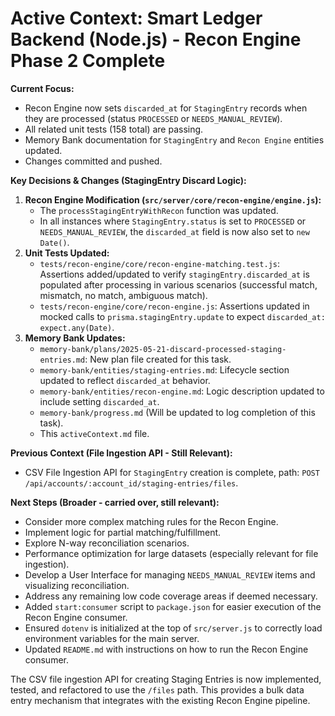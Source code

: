 # Active Context: Smart Ledger Backend (Node.js) - Recon Engine Phase 2 Complete

**Current Focus:**
- Recon Engine now sets `discarded_at` for `StagingEntry` records when they are processed (status `PROCESSED` or `NEEDS_MANUAL_REVIEW`).
- All related unit tests (158 total) are passing.
- Memory Bank documentation for `StagingEntry` and `Recon Engine` entities updated.
- Changes committed and pushed.

**Key Decisions & Changes (StagingEntry Discard Logic):**
1.  **Recon Engine Modification (`src/server/core/recon-engine/engine.js`):**
    *   The `processStagingEntryWithRecon` function was updated.
    *   In all instances where `StagingEntry.status` is set to `PROCESSED` or `NEEDS_MANUAL_REVIEW`, the `discarded_at` field is now also set to `new Date()`.
2.  **Unit Tests Updated:**
    *   `tests/recon-engine/core/recon-engine-matching.test.js`: Assertions added/updated to verify `stagingEntry.discarded_at` is populated after processing in various scenarios (successful match, mismatch, no match, ambiguous match).
    *   `tests/recon-engine/core/recon-engine.js`: Assertions updated in mocked calls to `prisma.stagingEntry.update` to expect `discarded_at: expect.any(Date)`.
3.  **Memory Bank Updates:**
    *   `memory-bank/plans/2025-05-21-discard-processed-staging-entries.md`: New plan file created for this task.
    *   `memory-bank/entities/staging-entries.md`: Lifecycle section updated to reflect `discarded_at` behavior.
    *   `memory-bank/entities/recon-engine.md`: Logic description updated to include setting `discarded_at`.
    *   `memory-bank/progress.md` (Will be updated to log completion of this task).
    *   This `activeContext.md` file.

**Previous Context (File Ingestion API - Still Relevant):**
- CSV File Ingestion API for `StagingEntry` creation is complete, path: `POST /api/accounts/:account_id/staging-entries/files`.

**Next Steps (Broader - carried over, still relevant):**
-   Consider more complex matching rules for the Recon Engine.
-   Implement logic for partial matching/fulfillment.
-   Explore N-way reconciliation scenarios.
-   Performance optimization for large datasets (especially relevant for file ingestion).
-   Develop a User Interface for managing `NEEDS_MANUAL_REVIEW` items and visualizing reconciliation.
-   Address any remaining low code coverage areas if deemed necessary.
-   Added `start:consumer` script to `package.json` for easier execution of the Recon Engine consumer.
-   Ensured `dotenv` is initialized at the top of `src/server.js` to correctly load environment variables for the main server.
-   Updated `README.md` with instructions on how to run the Recon Engine consumer.

The CSV file ingestion API for creating Staging Entries is now implemented, tested, and refactored to use the `/files` path. This provides a bulk data entry mechanism that integrates with the existing Recon Engine pipeline.
